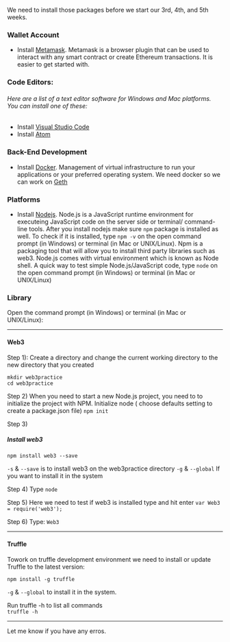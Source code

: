 
We need to install those packages before we start our 3rd, 4th, and 5th weeks.

### Wallet Account
* Install [Metamask](https://metamask.io/). 
Metamask is a browser plugin that can be used to interact with any smart contract or create Ethereum transactions. It is easier to get started with.

### Code Editors: 
###### Here are a list of a text editor software for Windows and Mac platforms. You can install one of these:
* Install [Visual Studio Code](https://code.visualstudio.com)
* Install [Atom](https://atom.io/)

### Back-End Development
* Install [Docker](https://docs.docker.com/desktop/).
    Management of virtual infrastructure to run your applications or your preferred operating system. We need docker so we can work on [Geth](https://github.com/ethereum/go-ethereum) 

### Platforms
* Install [Nodejs](https://nodejs.org/en/).
Node.js is a JavaScript runtime environment for executeing JavaScript code on the server side or terminal/ command-line tools. 
After you install nodejs make sure ```npm``` package is installed as well. To check if it is installed, type ```npm -v``` on the open command prompt (in Windows) or terminal (in Mac or UNIX/Linux). Npm is a packaging tool that will allow you to install third party libraries such as web3. Node.js comes with virtual environment which is known as Node shell. 
A quick way to test simple Node.js/JavaScript code, type ```node``` on the open command prompt (in Windows) or terminal (in Mac or UNIX/Linux) 

### Library 


Open the command prompt (in Windows) or terminal (in Mac or UNIX/Linux):


---

#### Web3

Step 1): Create a directory and change the current working directory to the new directory that you created
```
mkdir web3practice
cd web3practice
```
Step 2)
When you need to start a new Node.js project, you need to to initialize the project with NPM.
Initialize node ( choose defaults setting to create a package.json file)
```npm init```

Step 3)
##### Install web3 
```npm install web3 --save```

```-s``` &  ```--save``` is to install web3 on the web3practice directory
```-g``` & ```--global``` If you want to install it in the system

Step 4)
Type ```node```

Step 5)
Here we need to test if web3 is installed type and hit enter 
```var Web3 = require('web3');```

Step 6)
Type:
```Web3```

---

#### Truffle

Towork on truffle development environment we need to install or update Truffle to the latest version: 

```npm install -g truffle ```

```-g``` & ```--global``` to install it in the system.

Run truffle -h to list all commands  
```truffle -h```


---




Let me know if you have any erros.

